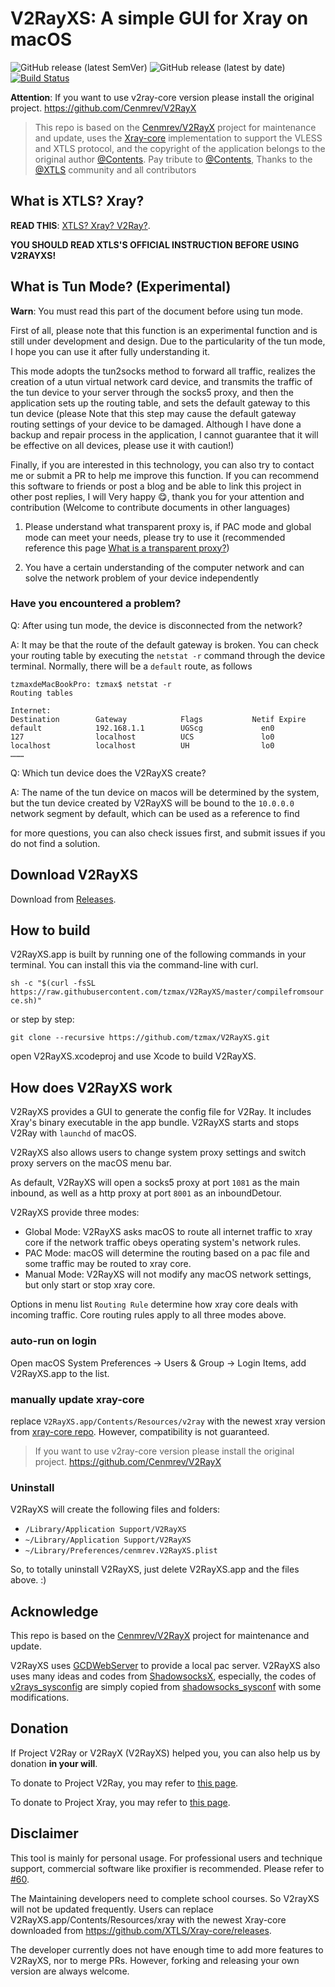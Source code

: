 # V2RayXS: A simple GUI for Xray on macOS

![GitHub release (latest SemVer)](https://img.shields.io/github/v/release/tzmax/V2RayXS)
![GitHub release (latest by date)](https://img.shields.io/github/downloads/tzmax/V2RayXS/latest/total)
[![Build Status](https://travis-ci.org/tzmax/V2RayXS.svg?branch=master)](https://travis-ci.org/tzmax/V2RayXS)

**Attention**: If you want to use v2ray-core version please install the original project. <https://github.com/Cenmrev/V2RayX>

> This repo is based on the [Cenmrev/V2RayX](https://github.com/Cenmrev/V2RayX) project for maintenance and update, uses the [Xray-core](https://github.com/XTLS/Xray-core) implementation to support the VLESS and XTLS protocol, and the copyright of the application belongs to the original author [@Contents](https://github.com/Cenmrev). Pay tribute to [@Contents](https://github.com/Cenmrev), Thanks to the [@XTLS](https://github.com/XTLS) community and all contributors

## What is XTLS? Xray?

**READ THIS**: [XTLS? Xray? V2Ray?](https://xtls.github.io).

**YOU SHOULD READ XTLS'S OFFICIAL INSTRUCTION BEFORE USING V2RAYXS!**

## What is Tun Mode? (Experimental)

**Warn**: You must read this part of the document before using tun mode.

First of all, please note that this function is an experimental function and is still under development and design. Due to the particularity of the tun mode, I hope you can use it after fully understanding it.

This mode adopts the tun2socks method to forward all traffic, realizes the creation of a utun virtual network card device, and transmits the traffic of the tun device to your server through the socks5 proxy, and then the application sets up the routing table, and sets the default gateway to this tun device (please Note that this step may cause the default gateway routing settings of your device to be damaged. Although I have done a backup and repair process in the application, I cannot guarantee that it will be effective on all devices, please use it with caution!)

Finally, if you are interested in this technology, you can also try to contact me or submit a PR to help me improve this function. If you can recommend this software to friends or post a blog and be able to link this project in other post replies, I will Very happy 😋, thank you for your attention and contribution (Welcome to contribute documents in other languages)

1. Please understand what transparent proxy is, if PAC mode and global mode can meet your needs, please try to use it (recommended reference this page [What is a transparent proxy?](https://xtls.github.io/Xray-docs-next/document/level-2/transparent_proxy/transparent_proxy.html))

2. You have a certain understanding of the computer network and can solve the network problem of your device independently

### Have you encountered a problem?

Q: After using tun mode, the device is disconnected from the network? 

A: It may be that the route of the default gateway is broken. You can check your routing table by executing the `netstat -r` command through the device terminal. Normally, there will be a `default` route, as follows

```
tzmaxdeMacBookPro: tzmax$ netstat -r
Routing tables

Internet:
Destination        Gateway            Flags           Netif Expire
default            192.168.1.1        UGScg             en0       
127                localhost          UCS               lo0       
localhost          localhost          UH                lo0    
………
```

Q: Which tun device does the V2RayXS create?

A: The name of the tun device on macos will be determined by the system, but the tun device created by V2RayXS will be bound to the `10.0.0.0` network segment by default, which can be used as a reference to find

for more questions, you can also check issues first, and submit issues if you do not find a solution.

## Download V2RayXS

Download from [Releases](https://github.com/tzmax/V2RayXS/releases).

## How to build

V2RayXS.app is built by running one of the following commands in your terminal. You can install this via the command-line with curl.

`sh -c "$(curl -fsSL https://raw.githubusercontent.com/tzmax/V2RayXS/master/compilefromsource.sh)"`

or step by step:

`git clone --recursive https://github.com/tzmax/V2RayXS.git`

open V2RayXS.xcodeproj and use Xcode to build V2RayXS.

## How does V2RayXS work

V2RayXS provides a GUI to generate the config file for V2Ray. It includes Xray's binary executable in the app bundle. V2RayXS starts and stops V2Ray with `launchd` of macOS.

V2RayXS also allows users to change system proxy settings and switch proxy servers on the macOS menu bar.

As default, V2RayXS will open a socks5 proxy at port `1081` as the main inbound, as well as a http proxy at port `8001` as an inboundDetour.

V2RayXS provide three modes:

-   Global Mode: V2RayXS asks macOS to route all internet traffic to xray core if the network traffic obeys operating system's network rules.
-   PAC Mode: macOS will determine the routing based on a pac file and some traffic may be routed to xray core.
-   Manual Mode: V2RayXS will not modify any macOS network settings, but only start or stop xray core.

Options in menu list `Routing Rule` determine how xray core deals with incoming traffic. Core routing rules apply to all three modes above.

### auto-run on login

Open macOS System Preferences -> Users & Group -> Login Items, add V2RayXS.app to
the list.

### manually update xray-core

replace `V2RayXS.app/Contents/Resources/v2ray` with the newest xray
version from [xray-core
repo](https://github.com/XTLS/Xray-core/releases). However, compatibility is not guaranteed.

> If you want to use v2ray-core version please install the original project. <https://github.com/Cenmrev/V2RayX>

### Uninstall

V2RayXS will create the following files and folders:

-   `/Library/Application Support/V2RayXS`
-   `~/Library/Application Support/V2RayXS`
-   `~/Library/Preferences/cenmrev.V2RayXS.plist`

So, to totally uninstall V2RayXS, just delete V2RayXS.app and the files above. :)

## Acknowledge

This repo is based on the [Cenmrev/V2RayX](https://github.com/Cenmrev/V2RayX) project for maintenance and update.

V2RayXS uses [GCDWebServer](https://github.com/swisspol/GCDWebServer) to provide a local pac server. V2RayXS also uses many ideas and codes from [ShadowsocksX](https://github.com/shadowsocks/shadowsocks-iOS/tree/master), especially, the codes of [v2rays_sysconfig](https://github.com/tzmax/V2RayXS/blob/master/v2rayx_sysconf/main.m) are simply copied from [shadowsocks_sysconf](https://github.com/shadowsocks/shadowsocks-iOS/blob/master/shadowsocks_sysconf/main.m) with some modifications.

## Donation

If Project V2Ray or V2RayX (V2RayXS) helped you, you can also help us by donation **in your will**. 

To donate to Project V2Ray, you may refer to [this page](https://www.v2ray.com/chapter_00/02_donate.html).

To donate to Project Xray, you may refer to [this page](https://xtls.github.io/#%E5%B8%AE%E5%8A%A9-xray-%E5%8F%98%E5%BE%97%E6%9B%B4%E5%BC%BA).

## Disclaimer

This tool is mainly for personal usage. For professional users and technique
support, commercial software like proxifier is recommended. Please refer to [#60](https://github.com/tzmax/V2RayXS/issues/60#issuecomment-369531443).

The Maintaining developers need to complete school courses. So V2rayXS will not be updated frequently. Users can replace V2RayXS.app/Contents/Resources/xray with the newest Xray-core downloaded from <https://github.com/XTLS/Xray-core/releases>.

The developer currently does not have enough time to add more features to V2RayXS, nor to merge PRs. However, forking and releasing your own version are always welcome.

